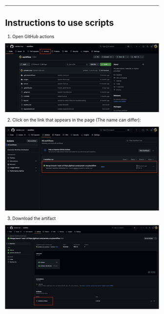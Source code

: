 
---

# Instructions to use scripts

1. Open GitHub actions

![Actions](images/actions.png)

2. Click on the link that appears in the page (The name can differ):

![Workflows](images/workflows.png)

3. Download the artifact

![Artifact](images/artifact.png)